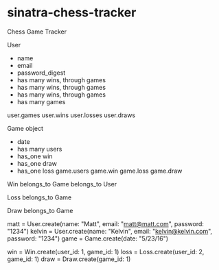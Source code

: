 # sinatra-chess-tracker
Chess Game Tracker

User
 - name
 - email
 - password_digest
 - has many wins, through games
 - has many wins, through games
 - has many wins, through games
 - has many games

user.games
user.wins 
user.losses 
user.draws

Game object  
 - date 
 - has many users
 - has_one win
 - has_one draw
 - has_one loss
game.users 
game.win 
game.loss 
game.draw  


Win
 belongs_to Game
 belongs_to User

Loss
  belongs_to Game

Draw
  belongs_to Game

matt = User.create(name: "Matt", email: "matt@matt.com", password: "1234")
kelvin = User.create(name: "Kelvin", email: "kelvin@kelvin.com", password: "1234")
game = Game.create(date: "5/23/16")

win = Win.create(user_id: 1, game_id: 1)
loss = Loss.create(user_id: 2, game_id: 1)
draw = Draw.create(game_id: 1)